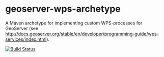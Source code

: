 # geoserver-wps-archetype

A Maven archetype for implementing custom WPS-processes for GeoServer (see 
http://docs.geoserver.org/stable/en/developer/programming-guide/wps-services/index.html).

[![Build Status](https://travis-ci.org/marcjansen/geoserver-wps-archetype.png)](https://travis-ci.org/marcjansen/geoserver-wps-archetype)
